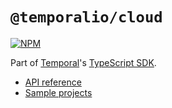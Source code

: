 # `@temporalio/cloud`

[![NPM](https://img.shields.io/npm/v/@temporalio/cloud?style=for-the-badge)](https://www.npmjs.com/package/@temporalio/cloud)

Part of [Temporal](https://temporal.io)'s [TypeScript SDK](https://docs.temporal.io/typescript/introduction/).

- [API reference](https://typescript.temporal.io/api/namespaces/cloud)
- [Sample projects](https://github.com/temporalio/samples-typescript)
